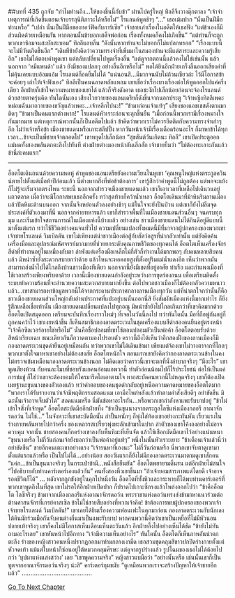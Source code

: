 ##บทที่ 435 ถูกจับ
“ทำไมท่านถึง...ให้ของชิ้นนี้กับข้า” ผ่านไปครู่ใหญ่ ทิลลีจึงวางตุ๊กตาลง
“เจ้าจำเหตุการณ์ที่เกิดขึ้นตอนเจ้าบรรลุนิติภาวะได้หรือไม่” โรแลนด์พูดช้าๆ
“...” เธอเม้มปาก “นั่นเป็นฝีมือท่านหรือ”
“เปล่า นั่นเป็นฝีมือของทอว์ฟิคกับการ์เซีย” เจ้าชายเล่าเรื่องในอดีตให้เธอฟัง “แต่ข้าเองก็มีส่วนผิดด้วยเหมือนกัน หากตอนนั้นข้าบอกเสด็จพ่อก่อน เรื่องทั้งหมดก็คงไม่เกิดขึ้น”
“แต่ท่านก็จะถูกพวกเขาซ้อมจนสะบักสะบอม” ทิลลีแลบลิ้น “ดังนั้นหากท่านจะไม่บอกก็ไม่แปลกหรอก”
“เรื่องแบบนี้จะไม่มีวันเกิดขึ้นอีก”
“เดิมทีข้ายังคิดว่าความทรงจำที่เพิ่มมาในสมองท่านจะมีแต่สาระและความรู้เสียอีก” เธอไม่ได้ตอบคำพูดเขา แต่กลับเปลี่ยนไปพูดเรื่องอื่น “แต่ดูจากตอนนี้แล้วคงไม่ใช่เช่นนั้น แล้วนอกจาก ‘หมีแพนด้า’ แล้ว ยังมีของแปลกๆ อย่างอื่นอีกหรือไม่”
พอได้ยินอีกฝ่ายเกร็งลิ้นออกเสียงคำที่ไม่คุ้นเคยแบบอ้อมแอ้ม โรแลนด์ก็อดยิ้มไม่ได้ “แน่นอนสิ...มีมากจนนับไม่ถ้วนเชียวล่ะ ไว้มีโอกาสข้าจะค่อยๆ เล่าให้เจ้าฟังเอง”
ทิลลีเป็นคนฉลาดหลักแหลม เขาเชื่อว่าเรื่องบางเรื่องต่อให้พูดออกไปแค่ครึ่งเดียว อีกฝ่ายก็เข้าใจความหมายของเขาได้
แล้วก็จริงดังคาด เธอชะงักไปเล็กน้อยก่อนจะจ้องโรแลนด์ด้วยสายตาครุ่นคิด
ทันใดนั้นเอง เสียงโวยวายของแอนเดรียก็ดังขึ้นจากนอกประตู “เจ้าหญิงทิลลีเพคะ หม่อมฉันมาถวายของขวัญแล้วเพคะ...เจ้าหลีกไปนะ!”
“ข้ามาก่อนเจ้าแท้ๆ” เสียงของแอชเชสดังตามมาติดๆ
“ข้ามาเป็นคนแรกต่างหาก!”
โรแลนด์หัวเราะก่อนจะลุกขึ้นยืน “เมื่อก่อนนี้พวกเรามีเรื่องหมางใจกันมากมาย แต่เหตุการณ์พวกนั้นก็เป็นอดีตไปแล้ว ข้าคิดว่าพวกเราไม่ควรยึดติดกับความทรงจำเก่าๆ อีก ไม่ว่าเจ้าหรือข้า เมืองชายแดนหรือเกาะสลีปปิ้ง หากวันหน้าเจ้ามีเรื่องเดือดร้อนอะไร ก็มาหาข้าได้ทุกเวลา...ข้าจะเป็นพี่ชายเจ้าตลอดไป” เขาหยุดไปเล็กน้อย “สุขสันต์วันเกิดนะ ทิลลี”
เขาเปิดประตูออก แม่มดทั้งสองพลันตกตะลึงไปทันที ต่างฝ่ายต่างมองหน้ากันเลิ่กลั่ก
เจ้าชายยิ้มว่า “ไม่ต้องทะเลาะกันแล้ว ข้านี่ล่ะคนแรก”
**********
อ็อตโตเดินถนนด้วยความหดหู่ คำพูดของแอนเดรียยังคงวนเวียนในหูเขา
‘คุณหนูใหญ่แห่งตระกูลควินน์ตายไปตั้งแต่เมื่อห้าปีก่อนแล้ว นี่ต่างหากสิ่งที่พ่อข้าต้องการ’
เขารู้สึกว่าคำพูดนี้ไม่ถูกต้อง แต่พอจะแย้งก็ไม่รู้จะเริ่มจากตรงไหน ระยะนี้ นอกจากสำรวจเมืองชายแดนแล้ว เขาก็เอาเวลาที่เหลือไปเดินวนอยู่แถวตลาด เผื่อว่าจะมีโอกาสพบเธออีกครั้ง ทว่าสุดท้ายก็คว้าน้ำเหลว
อ็อตโตเดินมาที่ม้าหินริมลานเมือง แล้วปัดหิมะด้านบนออก จากนั้นจึงหย่อนตัวลงอย่างช้าๆ
แม้ในใจจะยังปั่นป่วน แต่เขาก็ยังไม่ลืมจุดประสงค์ที่ตัวเองมาที่นี่ นอกจากค่ายทหารแล้ว เขาก็สำรวจพื้นที่ในเมืองชายแดนส่วนอื่นๆ จนครบทุกมุม และเริ่มเข้าใจสถานการณ์ในเมืองแห่งนี้บ้างแล้ว อย่างเช่น ชาวเมืองชายแดนไม่ได้กินดีอยู่ดีแบบนี้มาตั้งแต่แรก ทว่าใช้ชีวิตอย่างคนจนทั่วไป ความเปลี่ยนแปลงทั้งหมดนี้มีที่มาจากผู้ปกครองของพวกเขา เจ้าชายโรแลนด์ วิมเบิลดัน เขาไม่เพียงแต่นำชาวเมืองต่อสู้กับสัตว์อสูรที่น่ากลัวเท่านั้น แต่ยังคิดค้นเครื่องมือและอุปกรณ์มหัศจรรย์มากมายที่ช่วยยกระดับคุณภาพชีวิตของทุกคนได้
อ็อตโตเห็นเครื่องจักรสีดำที่ทำงานอยู่ในเหมืองกับตา ลำพังแค่เครื่องมือเหล็กไม่กี่ตัวก็ทำงานได้มากพอๆ กับคนหลายสิบคนแล้ว มิหนำซ้ำยังสะดวกสบายกว่าด้วย
แล้วไหนจะหอคอยสูงที่ตั้งอยู่ริมแม่น้ำแดงอีก เห็นว่าพวกมันสามารถส่งน้ำไปได้ไกลถึงบ้านชาวเมืองทีเดียว
นอกจากนี้ยังมีเขตที่อยู่อาศัย ท่าเรือ และกำแพงเมืองที่ใช้เวลาสร้างเพียงพริบตาด้วย
เวลานี้เมืองชายแดนกำลังอยู่ระหว่างการขุดร่องถนน เพื่อเตรียมติดตั้งระบบทำความร้อนที่จะอำนวยความสะดวกสบายมากยิ่งขึ้น ต่อไปพวกชาวเมืองก็ไม่ต้องกลัวความหนาวแล้ว...เขาสามารถหาข้อมูลพวกนี้ได้จากกระดานประกาศกลางลานเมืองทุกวัน แต่ที่น่าตกใจกว่านั้นก็คือ ชาวเมืองชายแดนส่วนใหญ่กลับอ่านประกาศที่แปะอยู่บนนั้นออกนี่สิ
ยิ่งสัมผัสเมืองแห่งนี้มากเท่าไร ก็ยิ่งรู้สึกเหลือเชื่อเท่านั้น เมืองชายแดนเปลี่ยนแปลงไปทุกอณู มิหนำซ้ำยังไปไกลเกินกว่าที่เขาคิดมากด้วย
อ็อตโตเปิดสมุดออก เตรียมจะบันทึกเรื่องราวใหม่ๆ ที่เจอในวันนี้ลงไป ทว่าทันใดนั้น มือที่ถือพู่กันอยู่ก็ถูกคนคว้าไว้
เขาเงยหน้าขึ้น ก็เห็นสมาชิกกองลาดตระเวนในชุดเครื่องแบบสีดำสองคนยืนอยู่ตรงหน้า “เจ้าคือซิลเวอร์อายใช่หรือไม่”
นั่นคือชื่อปลอมที่เขาใช้ตอนปลอมตัวเป็นพ่อค้า อ็อตโตตอบรับด้วยสีหน้าเรียบเฉย ขณะเดียวกันก็กวาดตามองไปรอบตัว คราวนี้ถึงได้เห็นว่าอีกสองฝั่งของลานเมืองก็มีกองลาดตระเวนชุดดำยืนอยู่เหมือนกัน ทว่าพวกเขาไม่ได้เดินเข้ามา เพียงแต่จ้องเขาไม่วางตาจากที่ไกลๆ
พวกเขาตั้งใจมาหาเขาอย่างไม่ต้องสงสัย
อ็อตโตหนักใจ ตอนแรกเขายังคิดว่ากองลาดตระเวนข้างในคงไม่ตรวจเข้มเหมือนกองลาดตระเวนข้างนอก ไม่คิดเลยว่าคราวนี้เขาจะตกที่นั่งลำบากจริงๆ
“มีอะไร” เขาพูดเสียงห้วน กับคนละโมบที่ชอบรังแกคนอ่อนแอพวกนี้ ทำตัวอ่อนน้อมไปก็ไร้ประโยชน์ ต่อให้เป็นแค่การข่มขู่ ก็ใช่ว่าเขาจะต้องยอมให้ใครมารีดไถเอาตามใจ หากสะบัดคนพวกนี้ไม่หลุดจริงๆ เขาก็ต้องเปิดเผยฐานะขุนนางของตัวเองแล้ว
ทว่าคำตอบของคนชุดดำกลับอยู่เหนือความคาดหมายของอ็อตโตมาก “พวกเราได้รับรายงานว่าเจ้ามีพฤติกรรมสอดแนม เอามือไพล่หลังแล้วทำตามคำสั่งเสียดีๆ อย่าขัดขืน มิฉะนั้นเจ้าอาจเจ็บตัวได้”
สอดแนมหรือ นี่มันข้อหาอะไรกัน...หรือพวกเขากำลังหาแพะรับบาปอยู่ “ข้าไม่เข้าใจสิ่งที่เจ้าพูด” อ็อตโตสะบัดมืออีกฝ่ายทิ้ง “ข้าเป็นขุนนางจากตระกูลโลซีแห่งเมืองกลอรี อาณาจักรดอว์น ไม่ใช่...”
ในจังหวะที่เขาสะบัดมือนั้น กำปั้นหนักๆ ก็พุ่งใส่ท้องเขาอย่างกะทันหัน เรี่ยวแรงในร่างกายพลันหายไปกว่าครึ่ง ของเหลวรสเปรี้ยวพุ่งทะลักเข้ามาในปาก ลำตัวของเขาโค้งลงอย่างไม่อาจควบคุม จากนั้น ชายสองคนก็กดร่างเขาลงกับพื้นหิมะที่เย็นจัด แล้วใช้เชือกมัดมือเขาไว้อย่างแน่นหนา
“ขุนนางหรือ ไม่กี่วันก่อนเจ้ายังบอกว่าเป็นพ่อค้าอยู่แท้ๆ” หนึ่งในนั้นหัวเราะเยาะ
“ข้าเตือนเจ้าแล้วนี่ว่าอย่าขัดขืน” ชายอีกคนเตะเขาอย่างแรง “เจ้ารนหาที่เองนะ”
ไม่กี่วันก่อนหรือ นี่พวกเขาจับตาดูเขามาตั้งแต่แรกแล้วหรือ เป็นไปไม่ได้...อย่างน้อย สองวันแรกก็ยังไม่มีกองลาดตระเวนมาตามดูเขาสักคน
“แค่ก...ข้าเป็นขุนนางจริงๆ ในกระเป๋าข้ามี...หนังสือยืนยัน” อ็อตโตพยายามดิ้นรน แต่อีกฝ่ายไม่สนใจ
“ไปอธิบายกับท่านคาร์เตอร์เองแล้วกัน” คนทั้งสองหิ้วเขาขึ้นมา “ถ้าเจ้ายอมสารภาพแต่โดยดี เจ้าอาจรอดชีวิตก็ได้”
…
หลังจากถูกขังอยู่ในคุกไปหนึ่งวัน อ็อตโตที่ทั้งหิวและกระหายก็ได้พบท่านคาร์เตอร์ที่พวกเขาพูดถึงในที่สุด
เขาไม่รอให้อีกฝ่ายเปิดปาก ก็ปราดไปเกาะซี่กรงแล้วโพล่งออกไปว่า “ข้าคืออ็อตโต โลซีจริงๆ ข้ามาจากเมืองกลอรีแห่งอาณาจักรดอว์น พระราชาแห่งดอว์นทรงส่งข้ามาหาแนวร่วมต่อต้านศาสนจักรที่เกรย์คาสเซิล ข้าไม่ใช่สายสืบอย่างที่พวกเจ้าคิด! ข้าต้องการพบผู้ปกครองของพวกเจ้า เจ้าชายโรแลนด์ วิมเบิลดัน!”
เขาเคยได้ยินเรื่องความฟอนเฟะในคุกมาก่อน กองลาดตระเวนกับนักเลงใต้ดินมักร่วมมือกันจับคนต่างถิ่นมาเป็นแพะรับบาป หากคนพวกนี้คิดว่าเขาเป็นเหยื่อที่ไม่มีหัวนอนปลายเท้าจริงๆ เขาก็คงไม่มีโอกาสเห็นเดือนเห็นตะวันแล้ว
อีกฝ่ายอึ้งไปอย่างเห็นได้ชัด “ข้ายังไม่ทันถามอะไรเลย” เขาหันหน้าไปอีกทาง “เจ้ามีความเห็นอย่างไร”
ทันใดนั้น อ็อตโตก็เห็นภาพอันน่าตกตะลึง ร่างของหญิงสาวคนหนึ่งปรากฏออกมาท่ามกลางเงามืด เธอสวมชุดคลุมสีขาวปกปิดร่างกายตั้งแต่หัวจดเท้า แม้แต่ใบหน้าก็ซ่อนอยู่ใต้หมวกคลุมศีรษะ แต่ดูจากรูปร่างแล้ว รูปโฉมของเธอไม่ได้ด้อยไปกว่า ‘บุปผาแห่งแสงสว่าง’ เลย
“เขาพูดความจริง” หญิงสาวแบมือว่า
“อย่างนั้นหรือ เช่นนั้นเขาก็เป็นทูตจากอาณาจักรดอว์นจริงๆ น่ะสิ” คาร์เตอร์กุมขมับ “ดูเหมือนพวกเราจะสร้างปัญหาให้เจ้าชายอีกแล้ว”
………………………………….


[Go To Next Chapter]( ./348.md)